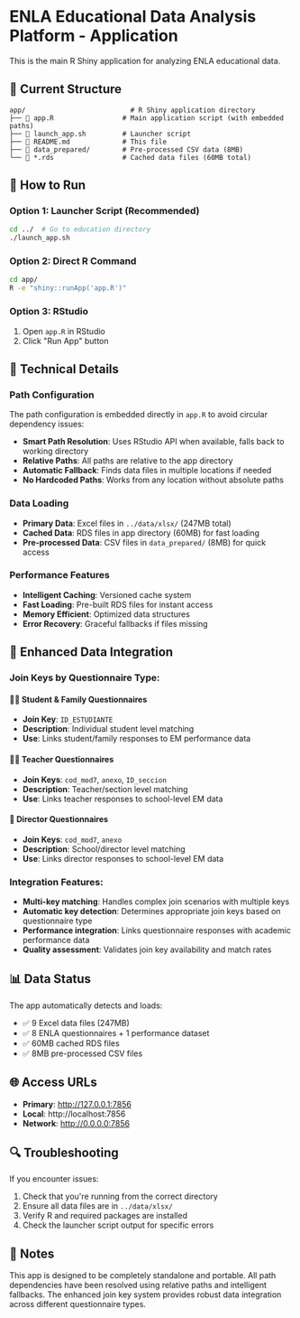 # ENLA Educational Data Analysis Platform - Application

This is the main R Shiny application for analyzing ENLA educational data.

## 📁 Current Structure

```
app/                          # R Shiny application directory
├── 📄 app.R                 # Main application script (with embedded paths)
├── 📄 launch_app.sh         # Launcher script
├── 📄 README.md             # This file
├── 📁 data_prepared/        # Pre-processed CSV data (8MB)
└── 📄 *.rds                 # Cached data files (60MB total)
```

## 🚀 How to Run

### Option 1: Launcher Script (Recommended)
```bash
cd ../  # Go to education directory
./launch_app.sh
```

### Option 2: Direct R Command
```bash
cd app/
R -e "shiny::runApp('app.R')"
```

### Option 3: RStudio
1. Open `app.R` in RStudio
2. Click "Run App" button

## 🔧 Technical Details

### Path Configuration
The path configuration is embedded directly in `app.R` to avoid circular dependency issues:

- **Smart Path Resolution**: Uses RStudio API when available, falls back to working directory
- **Relative Paths**: All paths are relative to the app directory
- **Automatic Fallback**: Finds data files in multiple locations if needed
- **No Hardcoded Paths**: Works from any location without absolute paths

### Data Loading
- **Primary Data**: Excel files in `../data/xlsx/` (247MB total)
- **Cached Data**: RDS files in app directory (60MB) for fast loading
- **Pre-processed Data**: CSV files in `data_prepared/` (8MB) for quick access

### Performance Features
- **Intelligent Caching**: Versioned cache system
- **Fast Loading**: Pre-built RDS files for instant access
- **Memory Efficient**: Optimized data structures
- **Error Recovery**: Graceful fallbacks if files missing

## 🔗 Enhanced Data Integration

### **Join Keys by Questionnaire Type:**

#### **👨‍🎓 Student & Family Questionnaires**
- **Join Key**: `ID_ESTUDIANTE`
- **Description**: Individual student level matching
- **Use**: Links student/family responses to EM performance data

#### **👨‍🏫 Teacher Questionnaires**  
- **Join Keys**: `cod_mod7`, `anexo`, `ID_seccion`
- **Description**: Teacher/section level matching
- **Use**: Links teacher responses to school-level EM data

#### **🏫 Director Questionnaires**
- **Join Keys**: `cod_mod7`, `anexo`  
- **Description**: School/director level matching
- **Use**: Links director responses to school-level EM data

### **Integration Features:**
- **Multi-key matching**: Handles complex join scenarios with multiple keys
- **Automatic key detection**: Determines appropriate join keys based on questionnaire type
- **Performance integration**: Links questionnaire responses with academic performance data
- **Quality assessment**: Validates join key availability and match rates

## 📊 Data Status

The app automatically detects and loads:
- ✅ 9 Excel data files (247MB)
- ✅ 8 ENLA questionnaires + 1 performance dataset
- ✅ 60MB cached RDS files
- ✅ 8MB pre-processed CSV files

## 🌐 Access URLs
- **Primary**: http://127.0.0.1:7856
- **Local**: http://localhost:7856
- **Network**: http://0.0.0.0:7856

## 🔍 Troubleshooting

If you encounter issues:
1. Check that you're running from the correct directory
2. Ensure all data files are in `../data/xlsx/`
3. Verify R and required packages are installed
4. Check the launcher script output for specific errors

## 📝 Notes

This app is designed to be completely standalone and portable. All path dependencies have been resolved using relative paths and intelligent fallbacks. The enhanced join key system provides robust data integration across different questionnaire types.
